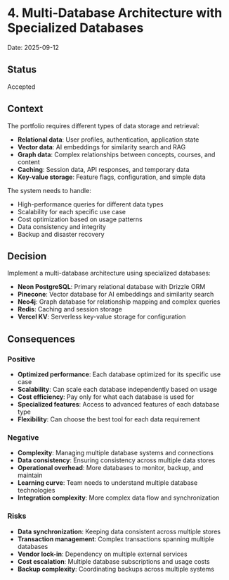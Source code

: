 # 4. Multi-Database Architecture with Specialized Databases

Date: 2025-09-12

## Status

Accepted

## Context

The portfolio requires different types of data storage and retrieval:

- **Relational data**: User profiles, authentication, application state
- **Vector data**: AI embeddings for similarity search and RAG
- **Graph data**: Complex relationships between concepts, courses, and content
- **Caching**: Session data, API responses, and temporary data
- **Key-value storage**: Feature flags, configuration, and simple data

The system needs to handle:

- High-performance queries for different data types
- Scalability for each specific use case
- Cost optimization based on usage patterns
- Data consistency and integrity
- Backup and disaster recovery

## Decision

Implement a multi-database architecture using specialized databases:

- **Neon PostgreSQL**: Primary relational database with Drizzle ORM
- **Pinecone**: Vector database for AI embeddings and similarity search
- **Neo4j**: Graph database for relationship mapping and complex queries
- **Redis**: Caching and session storage
- **Vercel KV**: Serverless key-value storage for configuration

## Consequences

### Positive

- **Optimized performance**: Each database optimized for its specific use case
- **Scalability**: Can scale each database independently based on usage
- **Cost efficiency**: Pay only for what each database is used for
- **Specialized features**: Access to advanced features of each database type
- **Flexibility**: Can choose the best tool for each data requirement

### Negative

- **Complexity**: Managing multiple database systems and connections
- **Data consistency**: Ensuring consistency across multiple data stores
- **Operational overhead**: More databases to monitor, backup, and maintain
- **Learning curve**: Team needs to understand multiple database technologies
- **Integration complexity**: More complex data flow and synchronization

### Risks

- **Data synchronization**: Keeping data consistent across multiple stores
- **Transaction management**: Complex transactions spanning multiple databases
- **Vendor lock-in**: Dependency on multiple external services
- **Cost escalation**: Multiple database subscriptions and usage costs
- **Backup complexity**: Coordinating backups across multiple systems
